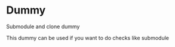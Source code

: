 # Dummy
Submodule and clone dummy



This dummy can be used if you want to do checks like submodule
